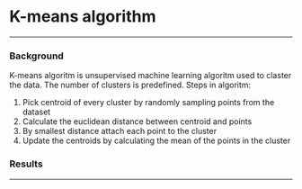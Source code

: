 # K-means algorithm
------------
### Background 
K-means algoritm is unsupervised machine learning algoritm used to claster the data. The number of clusters is predefined. Steps in algoritm: 
1) Pick centroid of every cluster by randomly sampling points from the dataset
2) Calculate the euclidean distance between centroid and points
3) By smallest distance attach each point to the cluster
4) Update the centroids by calculating the mean of the points in the cluster

### Results
------
